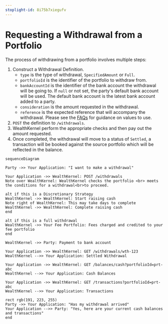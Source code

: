 ```yaml
---
stoplight-id: 8i75b7xiegufv
---
```


# Requesting a Withdrawal from a Portfolio

The process of withdrawing from a portfolio involves multiple steps:

1. Construct a Withdrawal Definition.
    - `type` is the type of withdrawal, `SpecifiedAmount` or `Full`.
    - `portfolioId` is the identifier of the portfolio to withdraw from.
    - `bankAccountId` is the identifier of the bank account the withdrawal will be going to. If `null` or not set, the party's default bank account will be used. The default bank account is the latest bank account added to a party. 
    - `consideration` is the amount requested in the withdrawal.
    - `reference` is the expected reference that will accompany the withdrawal. Please see the [FAQs](docs/withdrawals/FAQs.md) for guidance on values to use.
2. `POST` the definition to `/withdrawals`.
3. WealthKernel perform the appropriate checks and then pay out the amount requested.
5. Once completed, the withdrawal will move to a status of `Settled`, a transaction will be booked against the source portfolio which will be reflected in the balance.

```mermaid
sequenceDiagram

Party ->> Your Application: "I want to make a withdrawal"

Your Application ->> WealthKernel: POST /withdrawals
Note over WealthKernel: WealthKernel checks the portfolio <br> meets the conditions for a withdrawal<br>to proceed.

alt if this is a Discretionary Strategy
WealthKernel ->> WealthKernel: Start raising cash
Note right of WealthKernel: This may take days to complete
WealthKernel ->> WealthKernel: Complete raising cash
end

alt if this is a full withdrawal
WealthKernel ->> Your Fee Portfolio: Fees charged and credited to your fee portfolio
end

WealthKernel ->> Party: Payment to bank account

Your Application ->> WealthKernel: GET /withdrawals/wth-123
WealthKernel -->> Your Application: Settled Withdrawal

Your Application ->> WealthKernel: GET /balances/cash?portfolioId=prt-abc
WealthKernel -->> Your Application: Cash Balances

Your Application ->> WealthKernel: GET /transactions?portfolioId=prt-abc
WealthKernel -->> Your Application: Transactions

rect rgb(191, 223, 255)
Party ->> Your Application: "Has my withdrawal arrived"
Your Application -->> Party: "Yes, here are your current cash balances and transactions"
end
```